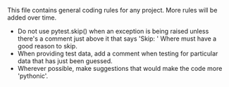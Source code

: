 This file contains general coding rules for any project. More rules will be added over time.

- Do not use pytest.skip() when an exception is being raised unless there's a comment just above it that says 'Skip: <reason>' Where <reason> must have a good reason to skip.
- When providing test data, add a comment when testing for particular data that has just been guessed.
- Wherever possible, make suggestions that would make the code more 'pythonic'.
